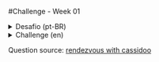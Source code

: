 #Challenge - Week 01

<details>
<summary>Desafio (pt-BR) </summary>
<div>
Dado um array de objetos do tipo pessoa e um número para a quantidade de pedaços que uma torta pode ser dividida, 
retorne o número de tortas que precisam ser compradas para alimentar essas pessoas.

Formato do objeto tipo, caso queira utilizar Typescript

```ts
interface Pessoa {
name: string;
num: number; // número de tortas que a pessoa deseja comer
} 
```

Teste para verificar se sua aplicação está funcionando corretamente

```js
arr = [{ name: Joe, num: 9 }, { name: Cami, num: 3 }, { name: Cassidy, num: 4 }]
mmmPie(arr, 8)
console.log(mmmPie(arr, 8)) 
// 2 -> 16 pedaços necessários, tortas podem ser divididas em 8 pedaços, logo 2 tortas devem ser compradas

```
</div>
</details>



<details>
<summary>Challenge (en)</summary>
<div>
Given an array of people objects (where each person has a name and a number of pie pieces they’re hungry for) and a 
number for the number of pieces that the pie can be cut into, return the number of pies you need to buy.
  
  
```ts
interface Pessoa {
name: string;
num: number; // number of pie pieces they’re hungry for
} 
```

Test

```js
arr = [{ name: Joe, num: 9 }, { name: Cami, num: 3 }, { name: Cassidy, num: 4 }]
mmmPie(arr, 8)
console.log(mmmPie(arr, 8)) 
// 2 -> 16 pieces needed, pies can be cut into 8 pieces, so 2 pies should be bought

```
</div>
</details>


Question source: 
[rendezvous with cassidoo](https://buttondown.email/cassidoo/archive/8309/)
